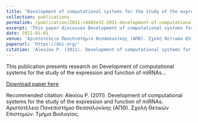 ```yaml
---
title: "Development of computational systems for the study of the expression and function of miRNAs"
collection: publications
permalink: /publication/2011-c4d45e32-2011-development-of-computational-systems-for
excerpt: 'This paper discusses Development of computational systems for the study of the expression and function of miRNAs...'
date: 2011-01-01
venue: 'Αριστοτέλειο Πανεπιστήμιο Θεσσαλονίκης (ΑΠΘ). Σχολή Θετικών Επιστημών. Τμήμα Βιολογίας'
paperurl: 'https://doi.org/'
citation: 'Alexiou P. (2011). Development of computational systems for the study of the expression and function of miRNAs. Αριστοτέλειο Πανεπιστήμιο Θεσσαλονίκης (ΑΠΘ). Σχολή Θετικών Επιστημών. Τμήμα Βιολογίας.'
---
```


This publication presents research on Development of computational systems for the study of the expression and function of miRNAs...

[Download paper here](https://doi.org/)

Recommended citation: Alexiou P. (2011). Development of computational systems for the study of the expression and function of miRNAs. Αριστοτέλειο Πανεπιστήμιο Θεσσαλονίκης (ΑΠΘ). Σχολή Θετικών Επιστημών. Τμήμα Βιολογίας.

